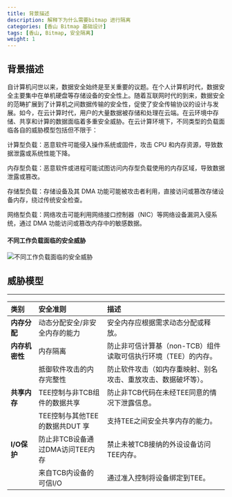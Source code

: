 ```yaml
---
title: 背景描述
description: 解释下为什么需要bitmap 进行隔离
categories: [香山 Bitmap 基础设计]
tags: [香山, Bitmap, 安全隔离]
weight: 1
---
```


## 背景描述

自计算机问世以来，数据安全始终是至关重要的议题。在个人计算机时代，数据安全主要集中在单机硬盘等存储设备的安全性上。随着互联网时代的到来，数据安全的范畴扩展到了计算机之间数据传输的安全性，促使了安全传输协议的设计与发展。如今，在云计算时代，用户的大量数据被存储和处理在云端。在云环境中存储、共享和计算的数据面临着多重安全威胁。在云计算环境下，不同类型的负载面临各自的威胁模型包括但不限于：

计算型负载：恶意软件可能侵入操作系统或固件，攻击 CPU 和内存资源，导致数据泄露或系统性能下降。

内存型负载：恶意软件或进程可能试图访问内存型负载使用的内存区域，导致数据泄露或篡改。

存储型负载：存储设备及其 DMA 功能可能被攻击者利用，直接访问或篡改存储设备内存，绕过传统安全检查。

网络型负载：网络攻击可能利用网络接口控制器（NIC）等网络设备漏洞入侵系统，通过 DMA 功能访问或篡改内存中的敏感数据。

#### 不同工作负载面临的安全威胁

![不同工作负载面临的安全威胁](../../basic00_1.png)

## 威胁模型

---

| **类别**       | **安全准则**                    | **描述**                                                       |
| :------------- | :------------------------------ | :------------------------------------------------------------- |
| **内存分配**   | 动态分配安全/非安全内存的能力   | 安全内存应根据需求动态分配或释放。                             |
| **内存机密性** | 内存隔离                        | 防止非可信计算基（non-TCB）组件读取可信执行环境（TEE）的内存。 |
|                | 抵御软件攻击的内存完整性        | 防止软件攻击（如内存重映射、别名攻击、重放攻击、数据破坏等）。 |
| **共享内存**   | TEE控制与非TCB组件的数据共享    | 防止非TCB代码在未经TEE同意的情况下泄露信息。                   |
|                | TEE控制与其他TEE的数据共DUT 享  | 支持TEE之间安全共享内存的能力。                                |
| **I/O保护**    | 防止非TCB设备通过DMA访问TEE内存 | 禁止未被TCB接纳的外设设备访问TEE内存。                         |
|                | 来自TCB内设备的可信I/O          | 通过准入控制将设备绑定到TEE。                                  |
